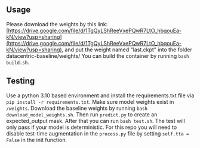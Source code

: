## Usage 

Please download the weights by this link: [https://drive.google.com/file/d/1TgQyLShReeVxePQwR7LtO_hbqouEa-kN/view?usp=sharing](https://drive.google.com/file/d/1TgQyLShReeVxePQwR7LtO_hbqouEa-kN/view?usp=sharing), and put the weight named "last.ckpt" into the folder datacentric-baseline/weights/ You can build the container by running `bash build.sh`. 

## Testing

Use a python 3.10 based environment and install the requirements.txt file via `pip install -r requirements.txt`. 
Make sure model weights exist in `/weights`. Download the baseline weights by running `bash download_model_weights.sh`. 
Then run `predict.py` to create an expected_output mask. After that you can run `bash test.sh`. The test will 
only pass if your model is deterministic. For this repo you will need to disable test-time augmentation in the 
`process.py` file by setting `self.tta = False` in the init function. 

